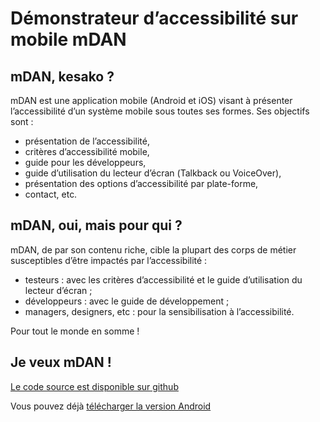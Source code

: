 # Démonstrateur d’accessibilité sur mobile mDAN   

<script>$(document).ready(function () {
    setBreadcrumb([{"label":"Démonstrateur mDAN"}]);
});</script>

<span data-menuitem="mdan"></span>

## mDAN, kesako&nbsp;?

mDAN est une application mobile (Android et iOS) visant à présenter l’accessibilité d’un système mobile sous toutes ses formes. Ses objectifs sont&nbsp;: 
- présentation de l’accessibilité,
- critères d’accessibilité mobile,
- guide pour les développeurs,
- guide d’utilisation du lecteur d’écran (<span lang="en">Talkback</span> ou <span lang="en">VoiceOver</span>),
- présentation des options d’accessibilité par plate-forme,
- contact, etc.

## mDAN, oui, mais pour qui&nbsp;?

mDAN, de par son contenu riche, cible la plupart des corps de métier susceptibles d’être impactés par l’accessibilité&nbsp;: 

- testeurs&nbsp;: avec les critères d’accessibilité et le guide d’utilisation du lecteur d’écran&nbsp;;
- développeurs&nbsp;: avec le guide de développement&nbsp;;
- managers, designers, etc&nbsp;: pour la sensibilisation à l’accessibilité.

Pour tout le monde en somme&nbsp;!

## Je veux mDAN&nbsp;!
[Le code source est disponible sur github](https://github.com/Orange-OpenSource/m-dan)

Vous pouvez déjà [télécharger la version Android](/mDAN_v2.2.0.apk)

&nbsp;
<!--  This file is part of a11y-guidelines | Our vision of mobile & web accessibility guidelines and best practices, with valid/invalid examples.
 Copyright (C) 2016  Orange SA
 See the Creative Commons Legal Code Attribution-ShareAlike 3.0 Unported License for more details (LICENSE file). -->